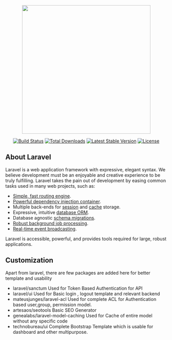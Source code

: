 <p align="center"><a href="https://technobureau.com" target="_blank"><img src="https://raw.githubusercontent.com/laravel/art/master/logo-lockup/5%20SVG/2%20CMYK/1%20Full%20Color/laravel-logolockup-cmyk-red.svg" width="400"></a></p>

<p align="center">
<a href="https://travis-ci.org/TechnoBureau/laravel"><img src="https://travis-ci.org/laravel/framework.svg" alt="Build Status"></a>
<a href="https://packagist.org/packages/TechnoBureau/laravel"><img src="https://img.shields.io/packagist/dt/TechnoBureau/laravel" alt="Total Downloads"></a>
<a href="https://packagist.org/packages/TechnoBureau/laravel"><img src="https://img.shields.io/packagist/v/TechnoBureau/laravel" alt="Latest Stable Version"></a>
<a href="https://packagist.org/packages/TechnoBureau/laravel"><img src="https://img.shields.io/packagist/l/TechnoBureau/laravel" alt="License"></a>
</p>

## About Laravel

Laravel is a web application framework with expressive, elegant syntax. We believe development must be an enjoyable and creative experience to be truly fulfilling. Laravel takes the pain out of development by easing common tasks used in many web projects, such as:

- [Simple, fast routing engine](https://laravel.com/docs/routing).
- [Powerful dependency injection container](https://laravel.com/docs/container).
- Multiple back-ends for [session](https://laravel.com/docs/session) and [cache](https://laravel.com/docs/cache) storage.
- Expressive, intuitive [database ORM](https://laravel.com/docs/eloquent).
- Database agnostic [schema migrations](https://laravel.com/docs/migrations).
- [Robust background job processing](https://laravel.com/docs/queues).
- [Real-time event broadcasting](https://laravel.com/docs/broadcasting).

Laravel is accessible, powerful, and provides tools required for large, robust applications.

## Customization

Apart from laravel, there are few packages are added here for better template and usability

- laravel/sanctum
    Used for Token Based Authentication for API
- laravel/ui
    Used for Basic login , logout template and relevant backend
- mateusjunges/laravel-acl
    Used for complete ACL for Authentication based user,group, permission model.
- artesaos/seotools
    Basic SEO Generator
- genealabs/laravel-model-caching
    Used for Cache of entire model without any specific code
- technobureau/ui
    Complete Bootstrap Template which is usable for dashboard and other multipurpose.

